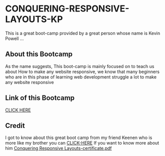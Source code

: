 # CONQUERING-RESPONSIVE-LAYOUTS-KP
This is a great boot-camp provided by a great person whose name is Kevin Powell ...

## About this Bootcamp 
As the name suggests, This boot-camp is mainly focused on to teach us about How to make any website responsive, we know that many beginners who are in this phase of learning web development struggle a lot to make any website responsive 

## Link of this Bootcamp 
[CLICK HERE](https://courses.kevinpowell.co/view/courses/conquering-responsive-layouts)

## Credit
I got to know about this great boot camp from my friend Keenen who is more like my brother 
you can [CLICK-HERE](https://github.com/webdevkeenan) If you want to know more about him 
[Conquering Responsive Layouts-certificate.pdf](https://github.com/rishabh22204901/CONQUERING-RESPONSIVE-LAYOUTS-KP/files/13225289/Conquering.Responsive.Layouts-certificate.pdf)
